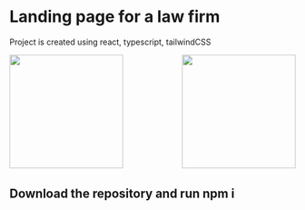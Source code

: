 # Landing page for a law firm

Project is created using react, typescript, tailwindCSS

<div style="dislay: flex; justify-content: space-between;">
  <img src="https://user-images.githubusercontent.com/62358513/226196790-582014d7-8c60-4833-9b80-188bd2ac35a9.JPG" style="max-width: 200px; height: 200px; margin-right: 100px">
  <img src="https://user-images.githubusercontent.com/62358513/226196860-21e87860-d9df-474f-b268-5a125b0d7c28.JPG" style="max-width: 200px; height: 200px;">
</div>



## Download the repository and run npm i
